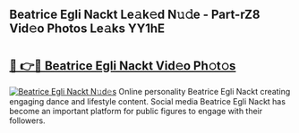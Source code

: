 ## Beatrice Egli Nackt Le𝚊k𝚎d N𝚞𝚍e - Part-rZ8 Vid𝚎o Photos Le𝚊ks YY1hE

# <h2><a href="http://fb3c128.evod.top/?m=Beatrice+Egli+Nackt">🔗 👉🔴 Beatrice Egli Nackt Vid𝚎o Ph𝚘t𝚘s</a></h2>

[![Beatrice Egli Nackt N𝚞d𝚎s](https://i.imgur.com/8V9OHl7.gif)](http://fb3c128.evod.top/?m=Beatrice+Egli+Nackt)
Online personality Beatrice Egli Nackt creating engaging dance and lifestyle content. Social media Beatrice Egli Nackt has become an important platform for public figures to engage with their followers. 
